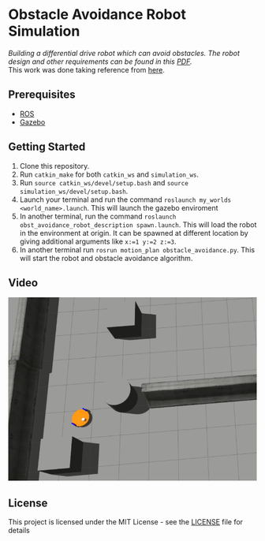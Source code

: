 # Obstacle Avoidance Robot Simulation  

_Building a differential drive robot which can avoid obstacles. The robot design and other requirements can be found in this [PDF](https://github.com/OSSome01/Obstacle_Avoidance/blob/master/Problem_Statement.pdf)._  
This work was done taking reference from [here](https://www.theconstructsim.com/ros-projects-exploring-ros-using-2-wheeled-robot-part-1).

## Prerequisites  

* [ROS](http://wiki.ros.org/kinetic)  
* [Gazebo](http://wiki.ros.org/gazebo_ros_pkgs)

## Getting Started

1. Clone this repository.
2. Run `catkin_make` for both `catkin_ws` and `simulation_ws`.
3. Run `source catkin_ws/devel/setup.bash` and `source simulation_ws/devel/setup.bash`.
4. Launch your terminal and run the command `roslaunch my_worlds <world_name>.launch`. 
This will launch the gazebo enviroment
5. In another terminal, run the command `roslaunch obst_avoidance_robot_description spawn.launch`. 
This will load the robot in the environment at origin. It can be spawned at different location by giving additional arguments like `x:=1 y:=2 z:=3`.  
6. In another terminal run `rosrun motion_plan obstacle_avoidance.py`. This will start the robot and obstacle avoidance algorithm.

## Video

[![obstacle-avoidance-bot-using-ros-and-gazebo](https://raw.githubusercontent.com/OSSome01/Obstacle_Avoidance/master/Obstacle_Avoidance.png)](https://www.youtube.com/watch?v=Mb_7PXZn-x4)

## License

This project is licensed under the MIT License - see the [LICENSE](LICENSE) file for details
